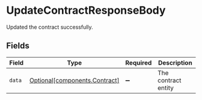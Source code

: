 # UpdateContractResponseBody

Updated the contract successfully.


## Fields

| Field                                                            | Type                                                             | Required                                                         | Description                                                      |
| ---------------------------------------------------------------- | ---------------------------------------------------------------- | ---------------------------------------------------------------- | ---------------------------------------------------------------- |
| `data`                                                           | [Optional[components.Contract]](../../models/shared/contract.md) | :heavy_minus_sign:                                               | The contract entity                                              |